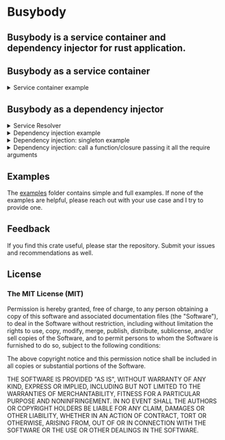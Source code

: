 # Busybody

**Busybody is a service container and dependency injector for rust application.**
---

## Busybody as a service container
<details>
<summary>
  Service container example
</summary>

```rust
use busybody::*;

#[derive(Debug)]
struct Config {
  hostname: String
}

#[tokio::main]
async fn main() {
  let container = ServiceContainerBuilder::new()
  .service(Config{ hostname: "http://localhost".into() }) // Will be wrapped in Service<T> ie: Arc<T>
  .await
  .register(600i32) // left as it is, i32
  .await
  .build();

  let config = container.get::<Config>().await.unwrap(); // When "some", will return Service<Config>
  let max_connection = container.get_type::<i32>().await.unwrap(); // When "some", will return i32

  println!("config: {:#?}", &config);
  println!("hostname: {:#?}", &config.hostname);
  println!("max connection: {}", max_connection);
}
```

</details>


## Busybody as a dependency injector
<details>
  <summary>
     Service Resolver
  </summary>

  ```rust
  use busybody::*;

  #[derive(Debug, Clone)]
  struct Config {
    hostname: String
  }

#[tokio::main]
async fn main() {
  // Whenever an instance of Config is needed
  // this closure will be called
  helpers::resolver(|_container| {
    Box::pin(async {
      Config {
         hostname: "127.0.0.1".to_string(),
      }
    })
  }).await;

  let _config: Config = helpers::get_type().await.unwrap(); // Resolve an instance of Config

  helpers::resolve_and_call(send_invoices).await; // Resolve all the parameters of "send_invoices" and call it.
}

async fn send_invoices(config: Config) {
  println!("sending invoices to: {}", &config.hostname);
}
```

</details>
<details>
  <summary>
    Dependency injection example
  </summary>

```rust
use busybody::*;

#[derive(Debug)]
struct Config {
  hostname: String
}

#[busybody::async_trait]
impl busybody::Injectable for Config { // implementing "Injectable" makes your type callable by the injector 

    async fn inject(_: &ServiceContainer) -> Self {
       Self {
           hostname: "localhost".into()
       }
    }
}


#[tokio::main]
async fn main() {
  let config = helpers::provide::<Config>().await;

  println!("config: {:#?}", &config);
  println!("hostname: {:#?}", &config.hostname);
}
```

</details>

<details>
  <summary>
    Dependency injection: singleton example
  </summary>

```rust
use busybody::*;

#[derive(Debug)]
struct Config {
  hostname: String
}

#[busybody::async_trait]
impl busybody::Injectable for Config { // implementing "Injectable" makes your type injectable by the injector

    async fn inject(_: &ServiceContainer) -> Self {
       Self {
           hostname: "localhost".into()
       }
    }
}


#[tokio::main]
async fn main() {
  let config = helpers::singleton::<Config>().await;

  println!("config: {:#?}", &config);
  println!("hostname: {:#?}", &config.hostname);
}
```

</details>


<details>
  <summary>
    Dependency injection: call a function/closure passing it all the require arguments 
  </summary>

```rust
use busybody::{helpers, Service, ServiceContainerBuilder};

#[tokio::main]
async fn main() {
    // 1. Setup the container
    _ = ServiceContainerBuilder::new()
        .register(200) // Register an i32 value that is not wrapped in Service<T>
        .await
        .service(400) // Register an i32 value that is wrapped in Service<T>
        .await
        .build();

    // 2. `inject_and_call` calls the provided function/closure, injecting all of it's required parameters
    //     inject_and_call takes a function/closure that expects 0 to 17 arguments
    //     The function **must** be async
    let double_result = helpers::inject_and_call(double).await;
    println!("200 double is: {}", double_result);

    // 3. Same as above but we are making use of a Service<T> ie Arc<T>
    //    it uses the `default` associate method to create a default instance of the Type.
    let sum = helpers::inject_and_call(|raw_i32: i32, service_i32: Service<i32>| async move {
        raw_i32 + *service_i32
    })
    .await;
    println!("Service<200> + 400 = {}", sum);
}

// 4. Function is taken an I32.
async fn double(count: i32) -> i32 {
    count * 2
}

```

</details>

## Examples
The [examples](https://github.com/shiftrightonce/busybody/tree/main/examples) folder contains simple and full examples. If none of the examples are helpful,
please reach out with your use case and I  try to provide one.


## Feedback
If you find this crate useful, please star the repository. Submit your issues and recommendations as well.

## License

### The MIT License (MIT)

Permission is hereby granted, free of charge, to any person obtaining a copy of this software and associated documentation files (the "Software"), to deal in the Software without restriction, including without limitation the rights to use, copy, modify, merge, publish, distribute, sublicense, and/or sell copies of the Software, and to permit persons to whom the Software is furnished to do so, subject to the following conditions:

The above copyright notice and this permission notice shall be included in all copies or substantial portions of the Software.

THE SOFTWARE IS PROVIDED "AS IS", WITHOUT WARRANTY OF ANY KIND, EXPRESS OR IMPLIED, INCLUDING BUT NOT LIMITED TO THE WARRANTIES OF MERCHANTABILITY, FITNESS FOR A PARTICULAR PURPOSE AND NONINFRINGEMENT. IN NO EVENT SHALL THE AUTHORS OR COPYRIGHT HOLDERS BE LIABLE FOR ANY CLAIM, DAMAGES OR OTHER LIABILITY, WHETHER IN AN ACTION OF CONTRACT, TORT OR OTHERWISE, ARISING FROM, OUT OF OR IN CONNECTION WITH THE SOFTWARE OR THE USE OR OTHER DEALINGS IN THE SOFTWARE.